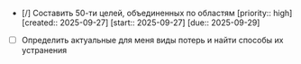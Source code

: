 - [/] Составить 50-ти целей, объединенных по областям  [priority:: high]  [created:: 2025-09-27]  [start:: 2025-09-27]  [due:: 2025-09-29]
- [ ] Определить актуальные для меня виды потерь и найти способы их устранения